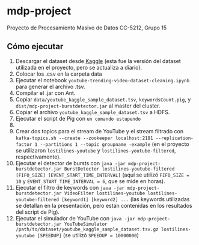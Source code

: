 # mdp-project
Proyecto de Procesamiento Masivo de Datos CC-5212, Grupo 15

## Cómo ejecutar

1. Descargar el dataset desde [Kaggle](https://www.kaggle.com/datasets/rsrishav/youtube-trending-video-dataset/versions/1047) (esta fue la versión del dataset utilizada en el proyecto, pero se actualiza a diario).
2. Colocar los .csv en la carpeta data
3. Ejecutar el notebook `youtube-trending-video-dataset-cleaning.ipynb` para generar el archivo .tsv.
4. Compilar el .jar con Ant.
5. Copiar `data/youtube_kaggle_sample_dataset.tsv`, `keywordsCount.pig`, y `dist/mdp-project-burstdetector.jar` al master del cluster.
6. Copiar el archivo `youtube_kaggle_sample_dataset.tsv` a HDFS.
7. Ejecutar el script de Pig con `un comando estupendo`
8. 
9. Crear dos topics para el stream de YouTube y el stream filtrado con `kafka-topics.sh --create --zookeeper localhost:2181 --replication-factor 1 --partitions 1 --topic groupname -example` (en el proyecto se utilizaron `lostilines-youtube` y `lostilines-youtube-filtered`, respectivamente).
10. Ejecutar el detector de bursts con `java -jar mdp-project-burstdetector.jar BurstDetector lostilines-youtube-filtered [FIFO_SIZE] [EVENT_START_TIME_INTERVAL]` (aquí se utilizó `FIFO_SIZE = 10` y `EVENT_START_TIME_INTERVAL = 6`, que se mide en horas).
11. Ejecutar el filtro de keywords con `java -jar mdp-project-burstdetector.jar VideoFilter lostilines-youtube lostilines-youtube-filtered [keyword1] [keyword2] ...` (las keywords utilizadas se detallan en la presentación, pero están contenidas en los resultados del script de Pig).
12. Ejecutar el simulador de YouTube con `java -jar mdp-project-burstdetector.jar YouTubeSimulator /path/to/dataset/youtube_kaggle_sample_dataset.tsv.gz lostilines-youtube [SPEEDUP]` (se utilizó `SPEEDUP = 10000000`)
